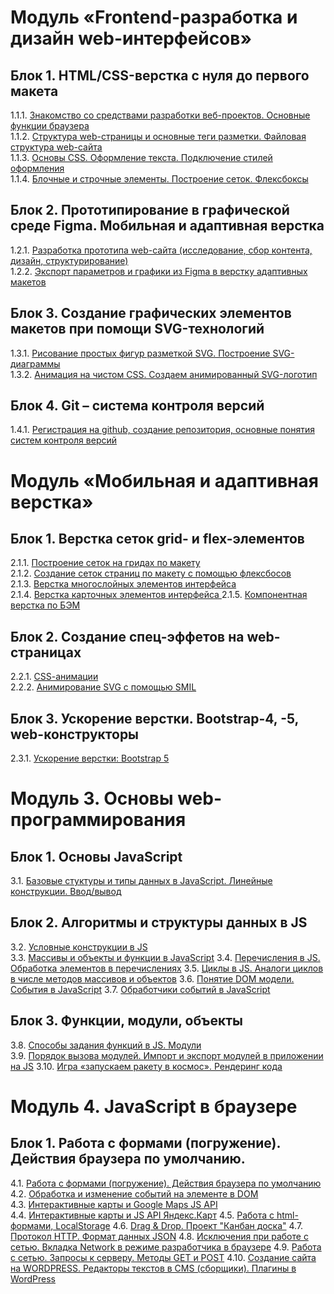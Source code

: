# Модуль «Frontend-разработка и дизайн web-интерфейсов»

## Блок 1. HTML/CSS-верстка с нуля до первого макета
1.1.1. [Знакомство со средствами разработки веб-проектов. Основные функции браузера](editors/)  
1.1.2. [Структура web-страницы и основные теги разметки. Файловая структура web-сайта](tags/)  
1.1.3. [Основы CSS. Оформление текста. Подключение стилей оформления](selectors/)  
1.1.4. [Блочные и строчные элементы. Построение сеток. Флексбоксы](flexbox/)  

## Блок 2. Прототипирование в графической среде Figma. Мобильная и адаптивная верстка
1.2.1. [Разработка прототипа web-сайта (исследование, сбор контента, дизайн, структурирование)](mudboardfigma/)  
1.2.2. [Экспорт параметров и графики из Figma в верстку адаптивных макетов](project/) 

## Блок 3. Создание графических элементов макетов при помощи SVG-технологий
1.3.1. [Рисование простых фигур разметкой SVG. Построение SVG-диаграммы](svg/)  
1.3.2. [Анимация на чистом CSS. Создаем анимированный SVG-логотип](animation/) 

## Блок 4. Git – система контроля версий
1.4.1. [Регистрация на github, создание репозитория, основные понятия систем контроля версий](https://htmlacademy.ru/blog/git)

# Модуль «Мобильная и адаптивная верстка»

## Блок 1. Верстка сеток grid- и flex-элементов
2.1.1. [Построение сеток на гридах по макету](gridLayout/)  
2.1.2. [Создание сеток страниц по макету с помощью флексбосов](flexboxLayout/)  
2.1.3. [Верстка многослойных элементов интерфейса](navigation/)  
2.1.4. [Верстка карточных элементов интерфейса ](cardItems/)
2.1.5. [Компонентная верстка по БЭМ](bem/)

## Блок 2. Создание спец-эффетов на web-страницах
2.2.1. [CSS-aнимации](animation/)  
2.2.2. [Анимирование SVG с помощью SMIL](svg-animation/)  

## Блок 3. Ускорение верстки. Bootstrap-4, -5, web-конструкторы
2.3.1. [Ускорение верстки: Bootstrap 5](bootstrap5/)

# Модуль 3. Основы web-программирования

## Блок 1. Основы JavaScript
3.1. [Базовые стуктуры и типы данных в JavaScript. Линейные конструкции. Ввод/вывод](JS-base/)

## Блок 2. Алгоритмы и структуры данных в JS
3.2. [Условные конструкции в JS](JS-base/)  
3.3. [Массивы и объекты и функции в JavaScript](JS-base/) 
3.4. [Перечисления в JS. Обработка элементов в перечислениях](JS-base/)
3.5. [Циклы в JS. Аналоги циклов в числе методов массивов и объектов](JS-base/)
3.6. [Понятие DOM модели. События в JavaScript](JS-base/)
3.7. [Обработчики событий в JavaScript](JS-base/)

## Блок 3. Функции, модули, объекты
3.8. [Способы задания функций в JS. Модули](JS-base/)  
3.9. [Порядок вызова модулей. Импорт и экспорт модулей в приложении на JS](JS-base/) 
3.10. [Игра «запускаем ракету в космос». Рендеринг кода](JS-modules/)

# Модуль 4. JavaScript в браузере

## Блок 1. Работа с формами (погружение). Действия браузера по умолчанию.
4.1. [Работа с формами (погружение). Действия браузера по умолчанию](/)  
4.2. [Обработка и изменение событий на элементе в DOM](/)  
4.3. [Интерактивные карты и Google Maps JS API](/)  
4.4. [Интерактивные карты и JS API Яндекс.Карт](/)
4.5. [Работа с html-формами, LocalStorage](/)
4.6. [Drag & Drop. Проект "Канбан доска"](/)
4.7. [Протокол HTTP. Формат данных JSON](/)
4.8. [Исключения при работе с сетью. Вкладка Network в режиме разработчика в браузере](/)
4.9. [Работа с сетью. Запросы к серверу. Методы GET и POST](/)
4.10. [Создание сайта на WORDPRESS. Редакторы текстов в CMS (сборщики). Плагины в WordPress](/)

